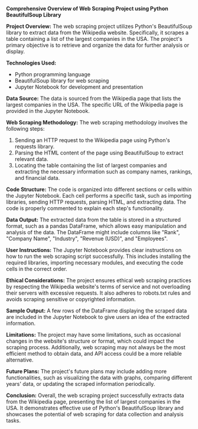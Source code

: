**Comprehensive Overview of Web Scraping Project using Python BeautifulSoup Library**

**Project Overview:**
The web scraping project utilizes Python's BeautifulSoup library to extract data from the Wikipedia website. Specifically, it scrapes a table containing a list of the largest companies in the USA. The project's primary objective is to retrieve and organize the data for further analysis or display.

**Technologies Used:**
- Python programming language
- BeautifulSoup library for web scraping
- Jupyter Notebook for development and presentation

**Data Source:**
The data is sourced from the Wikipedia page that lists the largest companies in the USA. The specific URL of the Wikipedia page is provided in the Jupyter Notebook.

**Web Scraping Methodology:**
The web scraping methodology involves the following steps:
1. Sending an HTTP request to the Wikipedia page using Python's requests library.
2. Parsing the HTML content of the page using BeautifulSoup to extract relevant data.
3. Locating the table containing the list of largest companies and extracting the necessary information such as company names, rankings, and financial data.

**Code Structure:**
The code is organized into different sections or cells within the Jupyter Notebook. Each cell performs a specific task, such as importing libraries, sending HTTP requests, parsing HTML, and extracting data. The code is properly commented to explain each step's functionality.

**Data Output:**
The extracted data from the table is stored in a structured format, such as a pandas DataFrame, which allows easy manipulation and analysis of the data. The DataFrame might include columns like "Rank", "Company Name", "Industry", "Revenue (USD)", and "Employees".

**User Instructions:**
The Jupyter Notebook provides clear instructions on how to run the web scraping script successfully. This includes installing the required libraries, importing necessary modules, and executing the code cells in the correct order.

**Ethical Considerations:**
The project ensures ethical web scraping practices by respecting the Wikipedia website's terms of service and not overloading their servers with excessive requests. It also adheres to robots.txt rules and avoids scraping sensitive or copyrighted information.

**Sample Output:**
A few rows of the DataFrame displaying the scraped data are included in the Jupyter Notebook to give users an idea of the extracted information.

**Limitations:**
The project may have some limitations, such as occasional changes in the website's structure or format, which could impact the scraping process. Additionally, web scraping may not always be the most efficient method to obtain data, and API access could be a more reliable alternative.

**Future Plans:**
The project's future plans may include adding more functionalities, such as visualizing the data with graphs, comparing different years' data, or updating the scraped information periodically.

**Conclusion:**
Overall, the web scraping project successfully extracts data from the Wikipedia page, presenting the list of largest companies in the USA. It demonstrates effective use of Python's BeautifulSoup library and showcases the potential of web scraping for data collection and analysis tasks.
